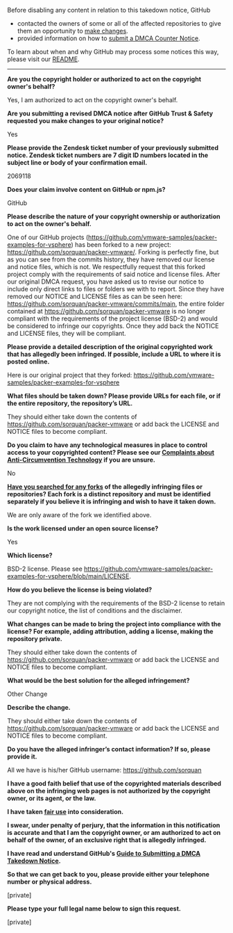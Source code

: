 Before disabling any content in relation to this takedown notice, GitHub
- contacted the owners of some or all of the affected repositories to give them an opportunity to [make changes](https://docs.github.com/en/github/site-policy/dmca-takedown-policy#a-how-does-this-actually-work).
- provided information on how to [submit a DMCA Counter Notice](https://docs.github.com/en/articles/guide-to-submitting-a-dmca-counter-notice).

To learn about when and why GitHub may process some notices this way, please visit our [README](https://github.com/github/dmca/blob/master/README.md#anatomy-of-a-takedown-notice).

---

**Are you the copyright holder or authorized to act on the copyright owner's behalf?**

Yes, I am authorized to act on the copyright owner's behalf.

**Are you submitting a revised DMCA notice after GitHub Trust & Safety requested you make changes to your original notice?**

Yes

**Please provide the Zendesk ticket number of your previously submitted notice. Zendesk ticket numbers are 7 digit ID numbers located in the subject line or body of your confirmation email.**

2069118

**Does your claim involve content on GitHub or npm.js?**

GitHub

**Please describe the nature of your copyright ownership or authorization to act on the owner's behalf.**

One of our GitHub projects (https://github.com/vmware-samples/packer-examples-for-vsphere) has been forked to a new project: https://github.com/sorquan/packer-vmware/. Forking is perfectly fine, but as you can see from the commits history, they have removed our license and notice files, which is not. We respectfully request that this forked project comply with the requirements of said notice and license files. After our original DMCA request, you have asked us to revise our notice to include only direct links to files or folders we with to report. Since they have removed our NOTICE and LICENSE files as can be seen here: https://github.com/sorquan/packer-vmware/commits/main, the entire folder contained at https://github.com/sorquan/packer-vmware is no longer compliant with the requirements of the project license (BSD-2) and would be considered to infringe our copyrights. Once they add back the NOTICE and LICENSE files, they will be compliant.

**Please provide a detailed description of the original copyrighted work that has allegedly been infringed. If possible, include a URL to where it is posted online.**

Here is our original project that they forked: https://github.com/vmware-samples/packer-examples-for-vsphere

**What files should be taken down? Please provide URLs for each file, or if the entire repository, the repository’s URL.**

They should either take down the contents of https://github.com/sorquan/packer-vmware or add back the LICENSE and NOTICE files to become compliant.

**Do you claim to have any technological measures in place to control access to your copyrighted content? Please see our <a href="https://docs.github.com/articles/guide-to-submitting-a-dmca-takedown-notice#complaints-about-anti-circumvention-technology">Complaints about Anti-Circumvention Technology</a> if you are unsure.**

No

**<a href="https://docs.github.com/articles/dmca-takedown-policy#b-what-about-forks-or-whats-a-fork">Have you searched for any forks</a> of the allegedly infringing files or repositories? Each fork is a distinct repository and must be identified separately if you believe it is infringing and wish to have it taken down.**

We are only aware of the fork we identified above.

**Is the work licensed under an open source license?**

Yes

**Which license?**

BSD-2 license. Please see https://github.com/vmware-samples/packer-examples-for-vsphere/blob/main/LICENSE.

**How do you believe the license is being violated?**

They are not complying with the requirements of the BSD-2 license to retain our copyright notice, the list of conditions and the disclaimer.

**What changes can be made to bring the project into compliance with the license? For example, adding attribution, adding a license, making the repository private.**

They should either take down the contents of https://github.com/sorquan/packer-vmware or add back the LICENSE and NOTICE files to become compliant.

**What would be the best solution for the alleged infringement?**

Other Change

**Describe the change.**

They should either take down the contents of https://github.com/sorquan/packer-vmware or add back the LICENSE and NOTICE files to become compliant.

**Do you have the alleged infringer’s contact information? If so, please provide it.**

All we have is his/her GitHub username: https://github.com/sorquan

**I have a good faith belief that use of the copyrighted materials described above on the infringing web pages is not authorized by the copyright owner, or its agent, or the law.**

**I have taken <a href="https://www.lumendatabase.org/topics/22">fair use</a> into consideration.**

**I swear, under penalty of perjury, that the information in this notification is accurate and that I am the copyright owner, or am authorized to act on behalf of the owner, of an exclusive right that is allegedly infringed.**

**I have read and understand GitHub's <a href="https://docs.github.com/articles/guide-to-submitting-a-dmca-takedown-notice/">Guide to Submitting a DMCA Takedown Notice</a>.**

**So that we can get back to you, please provide either your telephone number or physical address.**

[private]

**Please type your full legal name below to sign this request.**

[private]
